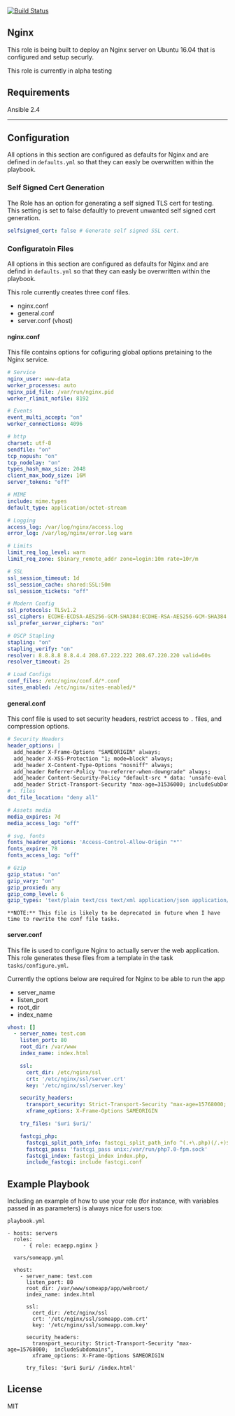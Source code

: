 [![Build Status](https://travis-ci.org/ecaepp/ansible_role_nginx.svg?branch=master)](https://travis-ci.org/ecaepp/ansible_role_nginx)

## Nginx

This role is being built to deploy an Nginx server on Ubuntu 16.04 that is configured and setup securly.

This role is currently in alpha testing

## Requirements

Ansible 2.4

-------

## Configuration

All options in this section are configured as defaults for Nginx and are defined in `defaults.yml` so that they can easly be overwritten within the playbook.

### Self Signed Cert Generation

The Role has an option for generating a self signed TLS cert for testing. This setting is set to false defaultly to prevent unwanted self signed cert generation.

```yaml
selfsigned_cert: false # Generate self signed SSL cert.
```

### Configuratoin Files

All options in this section are configured as defaults for Nginx and are defind in `defaults.yml` so that they can easly be overwritten within the playbook.

This role currently creates three conf files.

* nginx.conf
* general.conf
* server.conf (vhost)

#### nginx.conf

This file contains options for cofiguring global options pretaining to the Nginx service.

```yaml
# Service
nginx_user: www-data
worker_processes: auto
nginx_pid_file: /var/run/nginx.pid
worker_rlimit_nofile: 8192

# Events
event_multi_accept: "on"
worker_connections: 4096

# http
charset: utf-8
sendfile: "on"
tcp_nopush: "on"
tcp_nodelay: "on"
types_hash_max_size: 2048
client_max_body_size: 16M
server_tokens: "off"

# MIME
include: mime.types
default_type: application/octet-stream

# Logging
access_log: /var/log/nginx/access.log
error_log: /var/log/nginx/error.log warn

# Limits
limit_req_log_level: warn
limit_req_zone: $binary_remote_addr zone=login:10m rate=10r/m

# SSL
ssl_session_timeout: 1d
ssl_session_cache: shared:SSL:50m
ssl_session_tickets: "off"

# Modern Config
ssl_protocols: TLSv1.2
ssl_ciphers: ECDHE-ECDSA-AES256-GCM-SHA384:ECDHE-RSA-AES256-GCM-SHA384:ECDHE-ECDSA-CHACHA20-POLY1305:ECDHE-RSA-CHACHA20-POLY1305:ECDHE-ECDSA-AES128-GCM-SHA256:ECDHE-RSA-AES128-GCM-SHA256:ECDHE-ECDSA-AES256-SHA384:ECDHE-RSA-AES256-SHA384:ECDHE-ECDSA-AES128-SHA256:ECDHE-RSA-AES128-SHA256
ssl_prefer_server_ciphers: "on"

# OSCP Stapling
stapling: "on"
stapling_verify: "on"
resolver: 8.8.8.8 8.8.4.4 208.67.222.222 208.67.220.220 valid=60s
resolver_timeout: 2s

# Load Configs
conf_files: /etc/nginx/conf.d/*.conf
sites_enabled: /etc/nginx/sites-enabled/*
```

#### general.conf

This conf file is used to set security headers, restrict access to `.` files, and compression options.

```yaml
# Security Headers
header_options: |
  add_header X-Frame-Options "SAMEORIGIN" always;
  add_header X-XSS-Protection "1; mode=block" always;
  add_header X-Content-Type-Options "nosniff" always;
  add_header Referrer-Policy "no-referrer-when-downgrade" always;
  add_header Content-Security-Policy "default-src * data: 'unsafe-eval' 'unsafe-inline'" always;
  add_header Strict-Transport-Security "max-age=31536000; includeSubDomains; preload" always;
# . files
dot_file_location: "deny all"

# Assets media
media_expires: 7d
media_access_log: "off"

# svg, fonts
fonts_headrer_options: 'Access-Control-Allow-Origin "*"'
fonts_expire: 78
fonts_access_log: "off"

# Gzip
gzip_status: "on"
gzip_vary: "on"
gzip_proxied: any
gzip_comp_level: 6
gzip_types: 'text/plain text/css text/xml application/json application/javascript application/xml+rss application/atom+xml image/svg+xml'
```

`**NOTE:** This file is likely to be deprecated in future when I have time to rewrite the conf file tasks.`

#### server.conf

This file is used to configure Nginx to actually server the web application. This role generates these files from a template in the task `tasks/configure.yml`.

Currently the options below are required for Nginx to be able to run the app

* server_name
* listen_port
* root_dir
* index_name

```yaml
vhost: []
  - server_name: test.com
    listen_port: 80
    root_dir: /var/www
    index_name: index.html

    ssl:
      cert_dir: /etc/nginx/ssl
      crt: '/etc/nginx/ssl/server.crt'
      key: '/etc/nginx/ssl/server.key'

    security_headers:
      transport_security: Strict-Transport-Security "max-age=15768000; includeSubdomains",
      xframe_options: X-Frame-Options SAMEORIGIN

    try_files: '$uri $uri/'

    fastcgi_php:
      fastcgi_split_path_info: fastcgi_split_path_info ^(.+\.php)(/.+)$
      fastcgi_pass: 'fastcgi_pass unix:/var/run/php7.0-fpm.sock'
      fastcgi_index: fastcgi_index index.php,
      include_fastcgi: include fastcgi.conf
```

## Example Playbook

Including an example of how to use your role (for instance, with variables
passed in as parameters) is always nice for users too:

    playbook.yml

    - hosts: servers
      roles:
         - { role: ecaepp.nginx }

      vars/someapp.yml

      vhost:
        - server_name: test.com
          listen_port: 80
          root_dir: /var/www/someapp/app/webroot/
          index_name: index.html

          ssl:
            cert_dir: /etc/nginx/ssl
            crt: '/etc/nginx/ssl/someapp.com.crt'
            key: '/etc/nginx/ssl/someapp.com.key'

          security_headers:
            transport_security: Strict-Transport-Security "max-age=15768000;  includeSubdomains",
            xframe_options: X-Frame-Options SAMEORIGIN

          try_files: '$uri $uri/ /index.html'

## License

MIT
